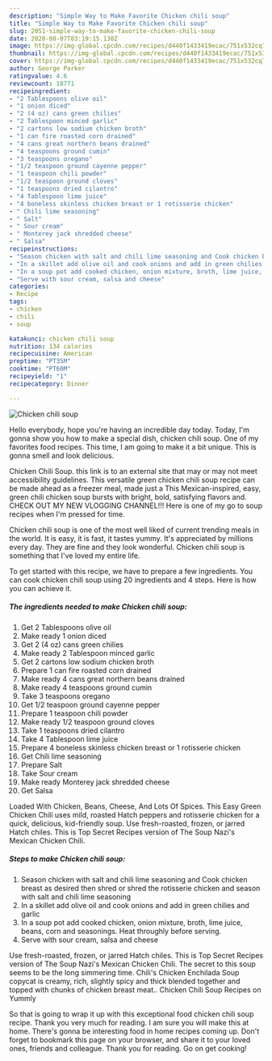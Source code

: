 ```yaml
---
description: "Simple Way to Make Favorite Chicken chili soup"
title: "Simple Way to Make Favorite Chicken chili soup"
slug: 2051-simple-way-to-make-favorite-chicken-chili-soup
date: 2020-08-07T03:19:15.130Z
image: https://img-global.cpcdn.com/recipes/d440f1433419ecac/751x532cq70/chicken-chili-soup-recipe-main-photo.jpg
thumbnail: https://img-global.cpcdn.com/recipes/d440f1433419ecac/751x532cq70/chicken-chili-soup-recipe-main-photo.jpg
cover: https://img-global.cpcdn.com/recipes/d440f1433419ecac/751x532cq70/chicken-chili-soup-recipe-main-photo.jpg
author: George Parker
ratingvalue: 4.6
reviewcount: 18771
recipeingredient:
- "2 Tablespoons olive oil"
- "1 onion diced"
- "2 (4 oz) cans green chilies"
- "2 Tablespoon minced garlic"
- "2 cartons low sodium chicken broth"
- "1 can fire roasted corn drained"
- "4 cans great northern beans drained"
- "4 teaspoons ground cumin"
- "3 teaspoons oregano"
- "1/2 teaspoon ground cayenne pepper"
- "1 teaspoon chili powder"
- "1/2 teaspoon ground cloves"
- "1 teaspoons dried cilantro"
- "4 Tablespoon lime juice"
- "4 boneless skinless chicken breast or 1 rotisserie chicken"
- " Chili lime seasoning"
- " Salt"
- " Sour cream"
- " Monterey jack shredded cheese"
- " Salsa"
recipeinstructions:
- "Season chicken with salt and chili lime seasoning and Cook chicken breast as desired then shred or shred the rotisserie chicken and season with salt and chili lime seasoning"
- "In a skillet add olive oil and cook onions and add in green chilies and garlic"
- "In a soup pot add cooked chicken, onion mixture, broth, lime juice, beans, corn and seasonings. Heat throughly before serving."
- "Serve with sour cream, salsa and cheese"
categories:
- Recipe
tags:
- chicken
- chili
- soup

katakunci: chicken chili soup 
nutrition: 134 calories
recipecuisine: American
preptime: "PT35M"
cooktime: "PT60M"
recipeyield: "1"
recipecategory: Dinner

---
```



![Chicken chili soup](https://img-global.cpcdn.com/recipes/d440f1433419ecac/751x532cq70/chicken-chili-soup-recipe-main-photo.jpg)

Hello everybody, hope you're having an incredible day today. Today, I'm gonna show you how to make a special dish, chicken chili soup. One of my favorites food recipes. This time, I am going to make it a bit unique. This is gonna smell and look delicious.

Chicken Chili Soup. this link is to an external site that may or may not meet accessibility guidelines. This versatile green chicken chili soup recipe can be made ahead as a freezer meal, made just a This Mexican-inspired, easy, green chili chicken soup bursts with bright, bold, satisfying flavors and. CHECK OUT MY NEW VLOGGING CHANNEL!!! Here is one of my go to soup recipes when I&#39;m pressed for time.

Chicken chili soup is one of the most well liked of current trending meals in the world. It is easy, it is fast, it tastes yummy. It's appreciated by millions every day. They are fine and they look wonderful. Chicken chili soup is something that I've loved my entire life.


To get started with this recipe, we have to prepare a few ingredients. You can cook chicken chili soup using 20 ingredients and 4 steps. Here is how you can achieve it.

<!--inarticleads1-->

##### The ingredients needed to make Chicken chili soup:

1. Get 2 Tablespoons olive oil
1. Make ready 1 onion diced
1. Get 2 (4 oz) cans green chilies
1. Make ready 2 Tablespoon minced garlic
1. Get 2 cartons low sodium chicken broth
1. Prepare 1 can fire roasted corn drained
1. Make ready 4 cans great northern beans drained
1. Make ready 4 teaspoons ground cumin
1. Take 3 teaspoons oregano
1. Get 1/2 teaspoon ground cayenne pepper
1. Prepare 1 teaspoon chili powder
1. Make ready 1/2 teaspoon ground cloves
1. Take 1 teaspoons dried cilantro
1. Take 4 Tablespoon lime juice
1. Prepare 4 boneless skinless chicken breast or 1 rotisserie chicken
1. Get  Chili lime seasoning
1. Prepare  Salt
1. Take  Sour cream
1. Make ready  Monterey jack shredded cheese
1. Get  Salsa


Loaded With Chicken, Beans, Cheese, And Lots Of Spices. This Easy Green Chicken Chili uses mild, roasted Hatch peppers and rotisserie chicken for a quick, delicious, kid-friendly soup. Use fresh-roasted, frozen, or jarred Hatch chiles. This is Top Secret Recipes version of The Soup Nazi&#39;s Mexican Chicken Chili. 

<!--inarticleads2-->

##### Steps to make Chicken chili soup:

1. Season chicken with salt and chili lime seasoning and Cook chicken breast as desired then shred or shred the rotisserie chicken and season with salt and chili lime seasoning
1. In a skillet add olive oil and cook onions and add in green chilies and garlic
1. In a soup pot add cooked chicken, onion mixture, broth, lime juice, beans, corn and seasonings. Heat throughly before serving.
1. Serve with sour cream, salsa and cheese


Use fresh-roasted, frozen, or jarred Hatch chiles. This is Top Secret Recipes version of The Soup Nazi&#39;s Mexican Chicken Chili. The secret to this soup seems to be the long simmering time. Chili&#39;s Chicken Enchilada Soup copycat is creamy, rich, slightly spicy and thick blended together and topped with chunks of chicken breast meat.. Chicken Chili Soup Recipes on Yummly 

So that is going to wrap it up with this exceptional food chicken chili soup recipe. Thank you very much for reading. I am sure you will make this at home. There's gonna be interesting food in home recipes coming up. Don't forget to bookmark this page on your browser, and share it to your loved ones, friends and colleague. Thank you for reading. Go on get cooking!
